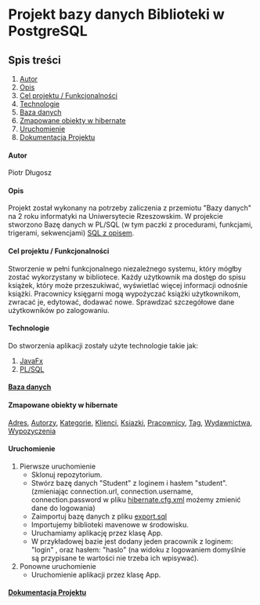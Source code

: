 
# Projekt bazy danych Biblioteki w PostgreSQL

## Spis treści
1. [Autor]()
1. [Opis]()
1. [Cel projektu / Funkcjonalności]()
1. [Technologie]()
1. [Baza danych](https://github.com/piotranon/BD_2020_DlugoszPiotr/blob/master/docs/sql.md) 
1. [Zmapowane obiekty w hibernate]()
1. [Uruchomienie]()
1. [Dokumentacja Projektu](https://github.com/piotranon/BD_2020_DlugoszPiotr/blob/master/docs/Piotr%20D%C5%82ugosz%20Dokumentacja.docx)

#### Autor
Piotr Długosz

#### Opis
Projekt został wykonany na potrzeby zaliczenia z przemiotu "Bazy danych" na 2 roku informatyki na Uniwersytecie Rzeszowskim.
W projekcie stworzono Bazę danych w PL/SQL (w tym paczki z procedurami, funkcjami, trigerami, sekwencjami) [SQL z opisem](https://github.com/piotranon/BD_2020_DlugoszPiotr/blob/master/docs/sql.md).

#### Cel projektu / Funkcjonalności
Stworzenie w pełni funkcjonalnego niezależnego systemu, który mógłby zostać wykorzystany w bibliotece. Każdy użytkownik ma dostęp do spisu książek, który może przeszukiwać, wyświetlać więcej informacji odnośnie książki. Pracownicy księgarni mogą wypożyczać książki użytkownikom, zwracać je, edytować, dodawać nowe. Sprawdzać szczegółowe dane użytkowników po zalogowaniu.

#### Technologie
Do stworzenia aplikacji zostały użyte technologie takie jak:
1. [JavaFx](https://openjfx.io/)
1. [PL/SQL](https://www.oracle.com/pl/database/technologies/appdev/plsql.html)

#### [Baza danych](https://github.com/piotranon/BD_2020_DlugoszPiotr/blob/master/docs/sql.md)

#### Zmapowane obiekty w hibernate

[Adres](https://github.com/piotranon/BD_2020_DlugoszPiotr/blob/5ec9a7fb946c9ab7cfd4f8f40856304629181e05/DB/src/main/java/entity/Adres.java#L8), [Autorzy](https://github.com/piotranon/BD_2020_DlugoszPiotr/blob/5ec9a7fb946c9ab7cfd4f8f40856304629181e05/DB/src/main/java/entity/Autorzy.java#L8), [Kategorie](https://github.com/piotranon/BD_2020_DlugoszPiotr/blob/5ec9a7fb946c9ab7cfd4f8f40856304629181e05/DB/src/main/java/entity/Kategorie.java#L8), [Klienci](https://github.com/piotranon/BD_2020_DlugoszPiotr/blob/5ec9a7fb946c9ab7cfd4f8f40856304629181e05/DB/src/main/java/entity/Klienci.java#L8), [Ksiazki](https://github.com/piotranon/BD_2020_DlugoszPiotr/blob/5ec9a7fb946c9ab7cfd4f8f40856304629181e05/DB/src/main/java/entity/Ksiazki.java#L10), [Pracownicy](https://github.com/piotranon/BD_2020_DlugoszPiotr/blob/5ec9a7fb946c9ab7cfd4f8f40856304629181e05/DB/src/main/java/entity/Pracownicy.java#L9), [Tag](https://github.com/piotranon/BD_2020_DlugoszPiotr/blob/5ec9a7fb946c9ab7cfd4f8f40856304629181e05/DB/src/main/java/entity/Tag.java#L8), [Wydawnictwa](https://github.com/piotranon/BD_2020_DlugoszPiotr/blob/5ec9a7fb946c9ab7cfd4f8f40856304629181e05/DB/src/main/java/entity/Wydawnictwa.java#L8), [Wypozyczenia](https://github.com/piotranon/BD_2020_DlugoszPiotr/blob/5ec9a7fb946c9ab7cfd4f8f40856304629181e05/DB/src/main/java/entity/Wypozyczenia.java#L9)

#### Uruchomienie
1. Pierwsze uruchomienie
   * Sklonuj repozytorium.
   * Stwórz bazę danych "Student" z loginem i hasłem "student". (zmieniając connection.url, connection.username, connection.password  w pliku [hibernate.cfg.xml](https://github.com/piotranon/BD_2020_DlugoszPiotr/blob/master/DB/src/main/resources/hibernate.cfg.xml) możemy zmienić dane do logowania)
   * Zaimportuj bazę danych z pliku [export.sql](https://github.com/piotranon/BD_2020_DlugoszPiotr/blob/master/export.sql)
   * Importujemy biblioteki mavenowe w środowisku.
   * Uruchamiamy aplikację przez klasę App.
   * W przykładowej bazie jest dodany jeden pracownik z loginem: "login" , oraz hasłem: "haslo" (na widoku z logowaniem domyślnie są przypisane te wartości nie trzeba ich wpisywać).
2. Ponowne uruchomienie
   * Uruchomienie aplikacji przez klasę App.
   
#### [Dokumentacja Projektu](https://github.com/piotranon/BD_2020_DlugoszPiotr/blob/master/docs/Piotr%20D%C5%82ugosz%20Dokumentacja.docx)
